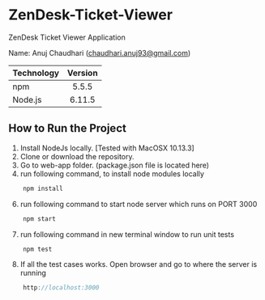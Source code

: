 # ZenDesk-Ticket-Viewer
ZenDesk Ticket Viewer Application

Name: Anuj Chaudhari (chaudhari.anuj93@gmail.com)

| Technology    | Version       |       
| ------------- |:-------------:|
| npm           | 5.5.5         |
| Node.js       | 6.11.5        |


## How to Run the Project

1. Install NodeJs locally. [Tested with MacOSX 10.13.3]
2. Clone or download the repository.
4. Go to web-app folder. (package.json file is located here)
5. run following command, to install node modules locally
```javascript
    npm install
```
6. run following command to start node server which runs on PORT 3000
```javascript
    npm start
```
7. run following command in new terminal window to run unit tests
```javascript
    npm test
```

8. If all the test cases works. Open browser and go to where the server is running
```javascript
    http://localhost:3000
```